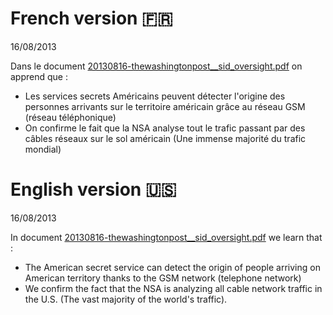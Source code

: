 # French version 🇫🇷
16/08/2013<br>

Dans le document [20130816-thewashingtonpost__sid_oversight.pdf](https://git.chevro.fr/Eban/snowden-archive-mirror/src/master/documents/2013/20130816-thewashingtonpost__sid_oversight.pdf) on apprend que : 

* Les services secrets Américains peuvent détecter l'origine des personnes arrivants sur le territoire américain grâce au réseau GSM (réseau téléphonique)
* On confirme le fait que la NSA analyse tout le trafic passant par des câbles réseaux sur le sol américain (Une immense majorité du trafic mondial)

# English version 🇺🇸

16/08/2013<br>

In document [20130816-thewashingtonpost__sid_oversight.pdf](https://git.chevro.fr/Eban/snowden-archive-mirror/src/master/documents/2013/20130816-thewashingtonpost__sid_oversight.pdf) we learn that : 

* The American secret service can detect the origin of people arriving on American territory thanks to the GSM network (telephone network)
* We confirm the fact that the NSA is analyzing all cable network traffic in the U.S. (The vast majority of the world's traffic).
